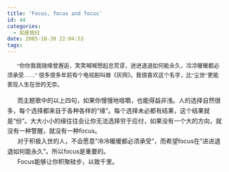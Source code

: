 ```yaml
---
title: 'Focus, focus and focus'
id: 44
categories:
  - 如是我曰
date: 2005-10-30 22:04:53
tags:
---
```


<span class="Apple-style-span" style="font-size:13px;line-height:22px;font-family:Verdana;">&nbsp;&nbsp;&nbsp;&nbsp;&nbsp;&nbsp;&nbsp;&ldquo;你你我我随缘曾邂逅，笑笑喊喊想起总荒谬，进进退退如何能永久，冷冷暖暖都必须承受&hellip;&hellip;&rdquo; 很多很多年前有个电视剧叫做《灰网》。我很喜欢这个名字，比&ldquo;尘世&rdquo;更能表现人生在世的无奈。
<div style="line-height:170%;">&nbsp;&nbsp;&nbsp;&nbsp;&nbsp; 而主题歌中的以上四句，如果你慢慢地咀嚼，也能得益非浅。人的选择自然很多，每个选择都来自于各种各样的&ldquo;缘&rdquo;。每个选择未必都有结果，这个结果就是&ldquo;份&rdquo;。大大小小的缘往往会让你无法选择穷于应付，如果没有一个大的方向，就没有一种警醒，就没有一种focus。</div>
<div style="line-height:170%;">&nbsp;&nbsp;&nbsp;&nbsp;&nbsp; 对于积极入世的人，不会愿意&ldquo;冷冷暖暖都必须承受&rdquo;，而希望focus在&ldquo;进进退退如何能永久&rdquo;。所以focus是重要的。</div>
<div style="line-height:170%;">&nbsp;&nbsp;&nbsp;&nbsp;&nbsp; Focus能够让你积聚硅步，以致千里。</div>
</span>